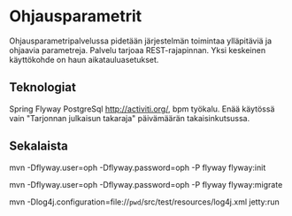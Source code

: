 # Ohjausparametrit #

Ohjausparametripalvelussa pidetään järjestelmän toimintaa ylläpitäviä ja ohjaavia parametreja.
Palvelu tarjoaa REST-rajapinnan.
Yksi keskeinen käyttökohde on haun aikatauluasetukset.

## Teknologiat

Spring
Flyway
PostgreSql
http://activiti.org/, bpm työkalu. Enää käytössä vain "Tarjonnan julkaisun takaraja" päivämäärän takaisinkutsussa.

## Sekalaista ##

mvn -Dflyway.user=oph -Dflyway.password=oph -P flyway flyway:init

mvn -Dflyway.user=oph -Dflyway.password=oph -P flyway flyway:migrate

mvn -Dlog4j.configuration=file://`pwd`/src/test/resources/log4j.xml  jetty:run
